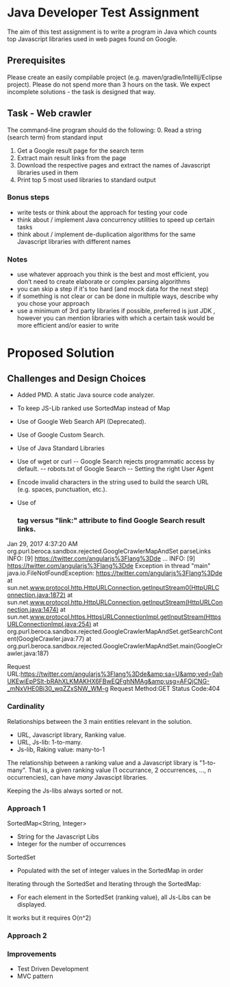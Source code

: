 # Java Developer Test Assignment
The aim of this test assignment is to write a program in Java which counts top Javascript libraries used in web pages found on Google.

## Prerequisites
Please create an easily compilable project (e.g. maven/gradle/Intellij/Eclipse project).
Please do not spend more than 3 hours on the task. We expect incomplete solutions - the task is designed that way.

## Task - Web crawler
The command-line program should do the following:
0. Read a string (search term) from standard input
1. Get a Google result page for the search term
2. Extract main result links from the page
3. Download the respective pages and extract the names of Javascript libraries used in them
4. Print top 5 most used libraries to standard output

### Bonus steps
- write tests or think about the approach for testing your code
- think about / implement Java concurrency utilities to speed up certain tasks
- think about / implement de-duplication algorithms for the same Javascript libraries with different names

### Notes
- use whatever approach you think is the best and most efficient, you don’t need to create elaborate or complex parsing algorithms
- you can skip a step if it's too hard (and mock data for the next step)
- if something is not clear or can be done in multiple ways, describe why you chose your approach
- use a minimum of 3rd party libraries if possible, preferred is just JDK , however you can mention libraries with which a certain task would be more efficient and/or easier to write

# Proposed Solution

## Challenges and Design Choices

- Added PMD. A static Java source code analyzer.

- To keep JS-Lib ranked use SortedMap instead of Map

- Use of Google Web Search API (Deprecated).
- Use of Google Custom Search.
- Use of Java Standard Libraries

- Use of wget or curl
-- Google Search rejects programmatic access by default.
-- robots.txt of Google Search
-- Setting the right User Agent

- Encode invalid characters in the string used to build the search URL (e.g. spaces, punctuation, etc.).
- Use of <h3> tag versus "link:" attribute to find Google Search result links.

Jan 29, 2017 4:37:20 AM org.purl.beroca.sandbox.rejected.GoogleCrawlerMapAndSet parseLinks
INFO: [9] https://twitter.com/angularjs%3Flang%3Dde
...
INFO: [9] https://twitter.com/angularjs%3Flang%3Dde
Exception in thread "main" java.io.FileNotFoundException: https://twitter.com/angularjs%3Flang%3Dde
	at sun.net.www.protocol.http.HttpURLConnection.getInputStream0(HttpURLConnection.java:1872)
	at sun.net.www.protocol.http.HttpURLConnection.getInputStream(HttpURLConnection.java:1474)
	at sun.net.www.protocol.https.HttpsURLConnectionImpl.getInputStream(HttpsURLConnectionImpl.java:254)
	at org.purl.beroca.sandbox.rejected.GoogleCrawlerMapAndSet.getSearchContent(GoogleCrawler.java:77)
	at org.purl.beroca.sandbox.rejected.GoogleCrawlerMapAndSet.main(GoogleCrawler.java:187)
	
Request URL:https://twitter.com/angularjs%3Flang%3Dde&amp;sa=U&amp;ved=0ahUKEwiEpPSlt-bRAhXLKMAKHX6FBwEQFghNMAg&amp;usg=AFQjCNG-_mNxVHE0Bi30_wqZZxSNW_WM-g
Request Method:GET
Status Code:404 

### Cardinality
Relationships between the 3 main entities relevant in the solution.
- URL, Javascript library, Ranking value.
- URL, Js-lib: 1-to-many.
- Js-lib, Raking value: many-to-1

The relationship between a ranking value and a Javascript library is "1-to-many".
That is, a given ranking value (1 occurrance, 2 occurrences, ..., n occurrencies), can have *many* Javascipt libraries.

Keeping the Js-libs always sorted or not.

### Approach 1
SortedMap<String, Integer>
- String for the Javascript Libs
- Integer for the number of occurrences

SortedSet<Integer>
- Populated with the set of integer values in the SortedMap in order

Iterating through the SortedSet and Iterating through the SortedMap:
- For each element in the SortedSet (ranking value), all Js-Libs can be displayed.
 
It works but it requires O(n^2)

### Approach 2


### Improvements
- Test Driven Development
- MVC pattern
